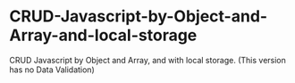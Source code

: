 # CRUD-Javascript-by-Object-and-Array-and-local-storage
CRUD Javascript by Object and Array, and with local storage. (This version has no Data Validation)

